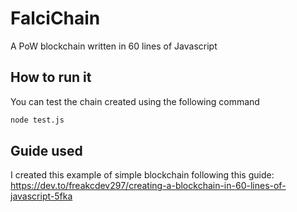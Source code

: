 # FalciChain
A PoW blockchain written in 60 lines of Javascript

## How to run it
You can test the chain created using the following command
```sh
node test.js
```

## Guide used
I created this example of simple blockchain following this guide: https://dev.to/freakcdev297/creating-a-blockchain-in-60-lines-of-javascript-5fka
